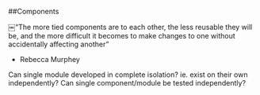 ##Components

￼“The more tied components are to each other, the less reusable they will be, and the more difficult it becomes to make changes to one without accidentally affecting another”
- Rebecca Murphey

Can single module developed in complete isolation? ie. exist on their own independently?
Can single component/module be tested independently?